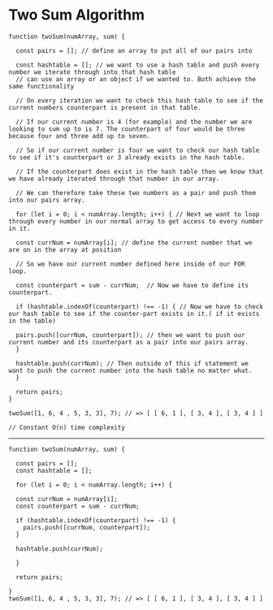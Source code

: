 # Two Sum Algorithm

    function twoSum(numArray, sum) {

      const pairs = []; // define an array to put all of our pairs into

      const hashtable = []; // we want to use a hash table and push every number we iterate through into that hash table
      // can use an array or an object if we wanted to. Both achieve the same functionality

      // On every iteration we want to check this hash table to see if the current numbers counterpart is present in that table.

      // If our current number is 4 (for example) and the number we are looking to sum up to is 7. The counterpart of four would be three because four and three add up to seven.

      // So if our current number is four we want to check our hash table to see if it's counterpart or 3 already exists in the hash table.

      // If the counterpart does exist in the hash table then we know that we have already iterated through that number in our array.

      // We can therefore take these two numbers as a pair and push them into our pairs array.

      for (let i = 0; i < numArray.length; i++) { // Next we want to loop through every number in our normal array to get access to every number in it.

      const currNum = numArray[i]; // define the current number that we are on in the array at position

      // So we have our current number defined here inside of our FOR loop.

      const counterpart = sum - currNum;  // Now we have to define its counterpart.

      if (hashtable.indexOf(counterpart) !== -1) { // Now we have to check our hash table to see if the counter-part exists in it.( if it exists in the table)

      pairs.push([currNum, counterpart]); // then we want to push our current number and its counterpart as a pair into our pairs array.
      }

      hashtable.push(currNum); // Then outside of this if statement we want to push the current number into the hash table no matter what.
      }

      return pairs;
    }

    twoSum([1, 6, 4 , 5, 3, 3], 7); // => [ [ 6, 1 ], [ 3, 4 ], [ 3, 4 ] ]

    // Constant O(n) time complexity
---
    function twoSum(numArray, sum) {

      const pairs = [];
      const hashtable = [];

      for (let i = 0; i < numArray.length; i++) {

      const currNum = numArray[i];
      const counterpart = sum - currNum;

      if (hashtable.indexOf(counterpart) !== -1) {
        pairs.push([currNum, counterpart]);
      }

      hashtable.push(currNum);

      }

      return pairs;

    }
    twoSum([1, 6, 4 , 5, 3, 3], 7); // => [ [ 6, 1 ], [ 3, 4 ], [ 3, 4 ] ]